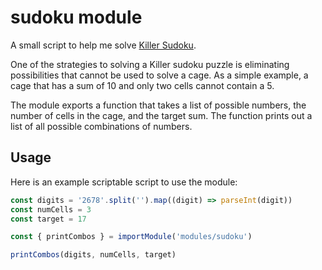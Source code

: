 # sudoku module

A small script to help me solve [Killer Sudoku](https://en.wikipedia.org/wiki/Killer_sudoku).

One of the strategies to solving a Killer sudoku puzzle is eliminating possibilities that cannot
be used to solve a cage. As a simple example, a cage that has a sum of 10 and only two cells
cannot contain a 5. 

The module exports a function that takes a list of possible numbers, the number of cells in the 
cage, and the target sum. The function prints out a list of all possible combinations of numbers.

## Usage

Here is an example scriptable script to use the module:

```javascript
const digits = '2678'.split('').map((digit) => parseInt(digit))
const numCells = 3
const target = 17

const { printCombos } = importModule('modules/sudoku')

printCombos(digits, numCells, target)
```